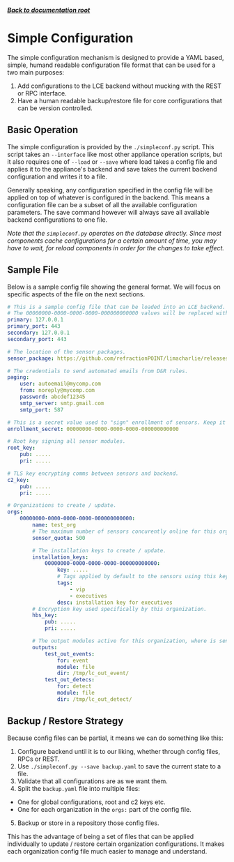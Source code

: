 ***[Back to documentation root](README.md)***

# Simple Configuration

The simple configuration mechanism is designed to provide a YAML based, simple, humand readable configuration file
format that can be used for a two main purposes:

1. Add configurations to the LCE backend without mucking with the REST or RPC interface.
2. Have a human readable backup/restore file for core configurations that can be version controlled.

## Basic Operation

The simple configuration is provided by the `./simpleconf.py` script. This script takes an `--interface` like most other
appliance operation scripts, but it also requires one of `--load` or `--save` where load takes a config file and applies
it to the appliance's backend and save takes the current backend configuration and writes it to a file.

Generally speaking, any configuration specified in the config file will be applied on top of whatever is configured in the
backend. This means a configuration file can be a subset of all the available configuration parameters. The save command
however will always save all available backend configurations to one file.

*Note that the `simpleconf.py` operates on the database directly. Since most components cache configurations for a
certain amount of time, you may have to wait, for reload components in order for the changes to take effect.*

## Sample File

Below is a sample config file showing the general format. We will focus on specific aspects of the file on the next sections.

```yaml
# This is a sample config file that can be loaded into an LCE backend.
# The 00000000-0000-0000-0000-000000000000 values will be replaced with new UUIDs.
primary: 127.0.0.1
primary_port: 443
secondary: 127.0.0.1
secondary_port: 443

# The location of the sensor packages.
sensor_package: https://github.com/refractionPOINT/limacharlie/releases/download/3.7.0.1/lc_sensor_3.7.0.1.zip

# The credentials to send automated emails from D&R rules.
paging:
    user: autoemail@mycomp.com
    from: noreply@mycomp.com
    password: abcdef12345
    smtp_server: smtp.gmail.com
    smtp_port: 587

# This is a secret value used to "sign" enrollment of sensors. Keep it secret, long and random, like a UUID.
enrollment_secret: 00000000-0000-0000-0000-000000000000

# Root key signing all sensor modules.
root_key:
    pub: .....
    pri: .....

# TLS key encrypting comms between sensors and backend.
c2_key:
    pub: ..... 
    pri: .....

# Organizations to create / update.
orgs:
    00000000-0000-0000-0000-000000000000:
        name: test_org
        # The maximum number of sensors concurently online for this organization.
        sensor_quota: 500

        # The installation keys to create / update.
        installation_keys:
            00000000-0000-0000-0000-000000000000:
                key: .....
                # Tags applied by default to the sensors using this key.
                tags:
                    - vip
                    - executives
                desc: installation key for executives
        # Encryption key used specifically by this organization.
        hbs_key:
            pub: .....
            pri: .....

        # The output modules active for this organization, where is sent to.
        outputs:
            test_out_events:
                for: event
                module: file
                dir: /tmp/lc_out_event/
            test_out_detecs:
                for: detect
                module: file
                dir: /tmp/lc_out_detect/

```

## Backup / Restore Strategy

Because config files can be partial, it means we can do something like this:

1. Configure backend until it is to our liking, whether through config files, RPCs or REST.
2. Use `./simpleconf.py --save backup.yaml` to save the current state to a file.
3. Validate that all configurations are as we want them.
4. Split the `backup.yaml` file into multiple files:
  * One for global configurations, root and c2 keys etc.
  * One for each organization in the `orgs:` part of the config file.
5. Backup or store in a repository those config files.

This has the advantage of being a set of files that can be applied individually to update / restore certain organization
configurations. It makes each organization config file much easier to manage and understand.

